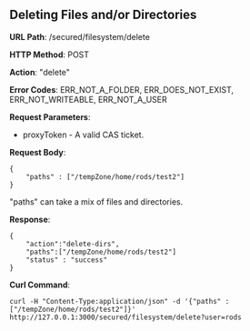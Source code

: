 Deleting Files and/or Directories
---------------------------------
__URL Path__: /secured/filesystem/delete

__HTTP Method__: POST

__Action__: "delete"

__Error Codes__: ERR_NOT_A_FOLDER, ERR_DOES_NOT_EXIST, ERR_NOT_WRITEABLE, ERR_NOT_A_USER

__Request Parameters__:

* proxyToken - A valid CAS ticket.

__Request Body__:

    {
        "paths" : ["/tempZone/home/rods/test2"]
    }

"paths" can take a mix of files and directories.

__Response__:

    {
        "action":"delete-dirs",
        "paths":["/tempZone/home/rods/test2"]
        "status" : "success"
    }

__Curl Command__:

    curl -H "Content-Type:application/json" -d '{"paths" : ["/tempZone/home/rods/test2"]}' http://127.0.0.1:3000/secured/filesystem/delete?user=rods




